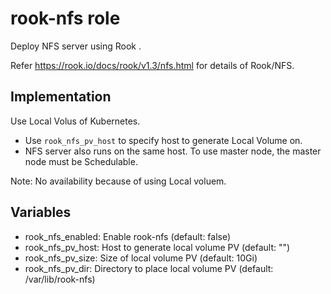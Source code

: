 # rook-nfs role

Deploy NFS server using Rook .

Refer https://rook.io/docs/rook/v1.3/nfs.html for details of Rook/NFS.

## Implementation

Use Local Volus of Kubernetes.

* Use `rook_nfs_pv_host` to specify host to generate Local Volume on.
* NFS server also runs on the same host. To use master node, the master node must be Schedulable.

Note: No availability because of using Local voluem.

## Variables

* rook_nfs_enabled: Enable rook-nfs (default: false)
* rook_nfs_pv_host: Host to generate local volume PV (default: "")
* rook_nfs_pv_size: Size of local volume PV (default: 10Gi)
* rook_nfs_pv_dir: Directory to place local volume PV (default: /var/lib/rook-nfs)
